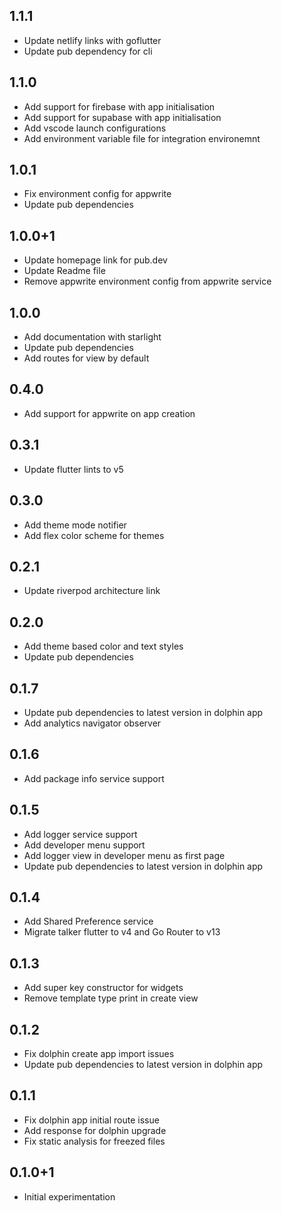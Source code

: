 ## 1.1.1

* Update netlify links with goflutter
* Update pub dependency for cli

## 1.1.0

* Add support for firebase with app initialisation
* Add support for supabase with app initialisation
* Add vscode launch configurations
* Add environment variable file for integration environemnt


## 1.0.1

* Fix environment config for appwrite
* Update pub dependencies

## 1.0.0+1

* Update homepage link for pub.dev
* Update Readme file
* Remove appwrite environment config from appwrite service

## 1.0.0

* Add documentation with starlight
* Update pub dependencies
* Add routes for view by default

## 0.4.0

* Add support for appwrite on app creation

## 0.3.1

* Update flutter lints to v5

## 0.3.0

* Add theme mode notifier
* Add flex color scheme for themes

## 0.2.1

* Update riverpod architecture link

## 0.2.0

* Add theme based color and text styles
* Update pub dependencies

## 0.1.7

* Update pub dependencies to latest version in dolphin app
* Add analytics navigator observer

## 0.1.6

* Add package info service support

## 0.1.5

* Add logger service support
* Add developer menu support
* Add logger view in developer menu as first page
* Update pub dependencies to latest version in dolphin app

## 0.1.4

* Add Shared Preference service
* Migrate talker flutter to v4 and Go Router to v13

## 0.1.3

* Add super key constructor for widgets
* Remove template type print in create view

## 0.1.2

* Fix dolphin create app import issues
* Update pub dependencies to latest version in dolphin app

## 0.1.1

* Fix dolphin app initial route issue
* Add response for dolphin upgrade
* Fix static analysis for freezed files

## 0.1.0+1

* Initial experimentation